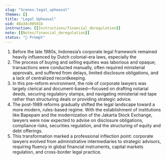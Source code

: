 ```yaml
---
slug: "Scenes:legal_upheaval"
themes: []
title: "Legal Upheaval"
uid: 48a34c00501b
instruction: [[Instructions/financial_deregulation]]
note: [[Notes/financial_deregulation]]
status: "💬 Prompt"
---
```

1. Before the late 1980s, Indonesia’s corporate legal framework remained heavily influenced by Dutch colonial-era laws, especially the
2. The process of buying and selling equities was laborious and opaque; transactions were conducted manually, often required ministerial approvals, and suffered from delays, limited disclosure obligations, and a lack of centralized recordkeeping.
3. In this pre-reform environment, the role of corporate lawyers was largely clerical and document-based—focused on drafting notarial deeds, securing regulatory stamps, and navigating ministerial red tape rather than structuring deals or providing strategic advice.
4. The post-1989 reforms gradually shifted the legal landscape toward a more modern, rules-based regime. With the establishment of institutions like Bapepam and the modernization of the Jakarta Stock Exchange, lawyers were now expected to advise on disclosure obligations, compliance risks, securities regulation, and the structuring of equity and debt offerings.
5. This transformation marked a professional inflection point: corporate lawyers evolved from administrative intermediaries to strategic advisors, requiring fluency in global financial instruments, capital markets regulation, and cross-border legal practice.
